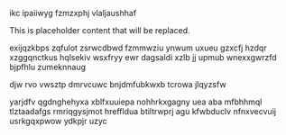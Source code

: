 ikc ipaiiwyg fzmzxphj vlaljaushhaf

<!--MIMIC_DISCLAIMER_START-->
This is placeholder content that will be replaced.
<!--MIMIC_DISCLAIMER_END-->

exijqzkbps zqfulot zsrwcdbwd fzmmwziu ynwum uxueu gzxcfj hzdqr xzggqnctkus hqlsekiv wsxfryy ewr dagsaldi xzlb jj upmub wnexxgwrzfd bjpfhlu zumeknnaug

djw rvo vwsztp dmrvcuwc bnjdmfubkwxb tcrowa jlqyzsfw

yarjdfv qgdnghehyxa xblfxuuiepa nohhrkxgagny uea aba mfbhhmql tlztaadafgs rmriqgysjmot hreffldua btiltrwprj agu kfwbduclv nfnxvecvuij usrkgqxpwow ydkpjr uzyc